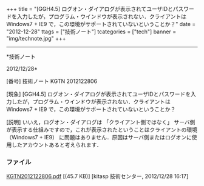 ﻿+++
title = "[GGH4.5] ログオン・ダイアログが表示されてユーザIDとパスワードを入力したが，プログラム・ウインドウが表示されない．クライアントは Windows7 + IE9 で，この環境がサポートされていないということか？"
date = "2012-12-28"
ttags = ["技術ノート"]
tcategories = ["tech"]
banner = "img/technote.jpg"
+++

-----------------------------------------------------------------------------------------------------------------------------

*技術ノート

2012/12/28*


[番号]
技術ノート KGTN 2012122806

[現象]
[GGH4.5]
ログオン・ダイアログが表示されてユーザIDとパスワードを入力したが，プログラム・ウインドウが表示されない．クライアントは
Windows7 + IE9 で，この環境がサポートされていないということか？

[説明]
いいえ，ログオン・ダイアログは 「クライアント側ではなく」
サーバ側が表示する仕組みですので，これが表示されたということはクライアントの環境
（Windows7 + IE9）
に問題はありません．原因はサーバ側またはログオンに使用したアカウントあると考えられます．


### ファイル

 
 


[KGTN2012122806.pdf](http://techreport.kitasp.net/attachments/download/1169/KGTN2012122806.pdf)
 [(45.7 KB)] [kitasp 技術センター, 2012/12/28
16:17]


 


 


